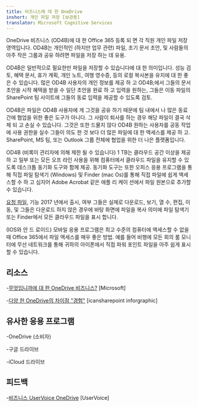 ```yaml
---
title: 비즈니스에 대 한 OneDrive
inshort: 개인 파일 저장 [보관용]
translator: Microsoft Cognitive Services
---
```



OneDrive 비즈니스 (OD4B)에 대 한 Office 365 등록 되 면 각 직원 개인 파일 저장 영역입니다. OD4B는 개인적인 (하지만 업무 관련) 파일, 초기 문서 초안, 및 사람들의 아주 작은 그룹과 공유 하려면 파일을 저장 하는 데 유용.

OD4B은 일반적으로 필요한만 파일을 저장할 수 있습니다에 대 한 의미입니다. 성능 검토, 혜택 문서, 휴가 계획, 개인 노트, 여행 영수증, 등의 로컬 복사본을 유지에 대 한 좋은 수 있습니다. 많은 OD4B 사용자의 개인 정보를 제공 하 고 OD4B;에서 그들의 문서 초안을 시작 혜택을 받을 수 일단 초안을 완료 하 고 입력을 원하는, 그들은 이동 파일의 SharePoint 팀 사이트에 그들의 동료 입력을 제공할 수 있도록 검토.

OD4B은 파일은 OD4B 사용자에 게 그것을 공유 하기 때문에 팀 내에서 나 많은 동료 간에 협업을 위한 좋은 도구가 아니다. 그 사람이 퇴사를 하는 경우 해당 파일이 결국 삭제 되 고 손실 수 있습니다. 그것은 또한 드물지 않다 OD4B 원하는 사용자를 공동 작업에 사용 권한을 실수 그들이 의도 한 것 보다 더 많은 파일에 대 한 액세스를 제공 하 고. SharePoint, MS 팀, 또는 Outlook 그룹 전체에 협업을 위한 더 나은 플랫폼입니다.

OD4B (비록이 관리자에 의해 제한 될 수 있습니다) 1 TB는 클라우드 공간 이상을 제공 하 고 일부 또는 모든 오프 라인 사용을 위해 컴퓨터에서 클라우드 파일을 유지할 수 있도록 데스크톱 동기화 도구와 함께 제공. 동기화 도구는 또한 오피스 응용 프로그램을 통해 직접 파일 탐색기 (Windows) 및 Finder (mac Os)를 통해 직접 파일에 쉽게 액세스할 수 하 고 심지어 Adobe Acrobat 같은 애플 리 케이 션에서 파일 원본으로 추가할 수 있습니다. 

[요청 파일](https://blogs.office.com/en-us/2017/05/11/introducing-onedrive-files-on-demand-and-additional-features-making-it-easier-to-access-and-share-files/), 기능 2017 년에서 출시, 여부 그들은 실제로 다운로드, 보기, 열 수, 편집, 이동, 및 그들은 다운로드 하지 않은 경우에 바탕 화면에 파일을 복사 의미에 파일 탐색기 또는 Finder에서 모든 클라우드 파일을 표시 합니다.

(IOS와 안 드 로이드) 모바일 응용 프로그램은 최고 수준의 컴퓨터에 액세스할 수 없을 때 Office 365에서 파일 액세스를 매우 좋은 방법. 예를 들어 비행에 모든 회의 룸 모니터에 무선 네트워크를 통해 귀하의 아이폰에서 직접 파워 포인트 파일을 아주 쉽게 표시할 수 있습니다.

리소스
---------

-[무엇입니까에 대 한 OneDrive
    비즈니스?](https://support.office.com/en-us/article/What-is-OneDrive-for-Business-187f90af-056f-47c0-9656-cc0ddca7fdc2)
    \[Microsoft\]

-[다양 한 OneDrive의 차이점
    "경험"](http://icsh.pt/OneDriveTree) \[icansharepoint
    inforgraphic\]

유사한 응용 프로그램
--------------------

-OneDrive (소비자)

-구글 드라이브

-iCloud 드라이브

피드백
---------

-[비즈니스 UserVoice OneDrive](https://onedrive.uservoice.com/forums/262982-onedrive/category/86090-onedrive-for-business)
    \[UserVoice\]


